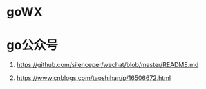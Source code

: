 # goWX

# go公众号
1. https://github.com/silenceper/wechat/blob/master/README.md

2. https://www.cnblogs.com/taoshihan/p/16506672.html